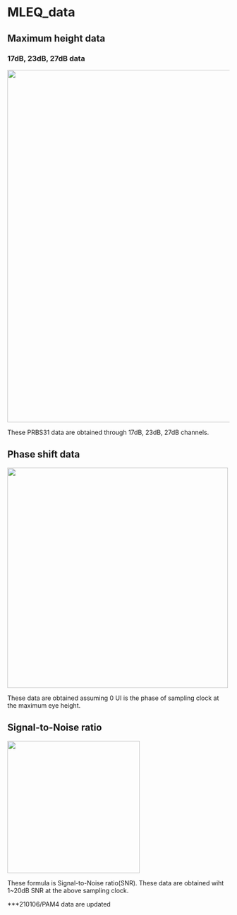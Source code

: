 # MLEQ_data
## Maximum height data
### 17dB, 23dB, 27dB data
<img width="800" src="https://user-images.githubusercontent.com/34026273/104258262-7f3c9f00-54c2-11eb-932d-184d65dfdc14.png">

These PRBS31 data are obtained through 17dB, 23dB, 27dB channels.
  
## Phase shift data
<img width="500" src="https://user-images.githubusercontent.com/34026273/104262448-f4ac6d80-54ca-11eb-8dbd-3560c71acaf6.png">

These data are obtained assuming 0 UI is the phase of sampling clock at the maximum eye height.
 
 ## Signal-to-Noise ratio
 <img width="300" src="https://user-images.githubusercontent.com/34026273/104266536-29bcbe00-54d3-11eb-9baa-baa0c2800bbc.png">
 
These formula is Signal-to-Noise ratio(SNR).
These data are obtained wiht 1~20dB SNR at the above sampling clock.


***210106/PAM4 data are updated

